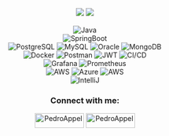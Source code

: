 <div align="center">
<picture>
  <img src="https://github-readme-stats.vercel.app/api?username=Pedro-Appel&show_icons=true&theme=dark" />
</picture>

<picture>
    <img src="https://github-readme-stats.vercel.app/api/top-langs/?username=Pedro-Appel&layout=compact&theme=dark" />
</picture>
<br>
<br>
<img alt="Java" src="https://img.shields.io/badge/Java-ED8B00?style=for-the-badge&logo=openjdk&logoColor=white">
<br>
<img alt="SpringBoot" src="https://img.shields.io/badge/Spring_Boot-F2F4F9?style=for-the-badge&logo=spring-boot">
<br>
<img alt="PostgreSQL" src="https://img.shields.io/badge/PostgreSQL-316192?style=for-the-badge&logo=postgresql&logoColor=white"> 
<img alt="MySQL" src="https://img.shields.io/badge/MySQL-005C84?style=for-the-badge&logo=mysql&logoColor=white"> 
<img alt="Oracle" src="https://img.shields.io/badge/Oracle-F80000?style=for-the-badge&logo=Oracle&logoColor=white"> 
<img alt="MongoDB" src="https://img.shields.io/badge/MongoDB-4EA94B?style=for-the-badge&logo=mongodb&logoColor=white">
<br>
<img alt="Docker" src="https://img.shields.io/badge/Docker-2CA5E0?style=for-the-badge&logo=docker&logoColor=white"> 
<img alt="Postman" src="https://img.shields.io/badge/Postman-FF6C37?style=for-the-badge&logo=Postman&logoColor=white">  
<img alt="JWT" src="https://img.shields.io/badge/JWT-000000?style=for-the-badge&logo=JSON%20web%20tokens&logoColor=white">  
<img alt="CI/CD" src="https://img.shields.io/badge/Jenkins-D24939?style=for-the-badge&logo=Jenkins&logoColor=white">
<br>
<img alt="Grafana" src="https://img.shields.io/badge/Grafana-F2F4F9?style=for-the-badge&logo=grafana&logoColor=orange&labelColor=F2F4F9">  
<img alt="Prometheus" src="https://img.shields.io/badge/Prometheus-000000?style=for-the-badge&logo=prometheus&labelColor=000000"> 	
<br>
<img alt="AWS" src="https://img.shields.io/badge/AWS-FF9900?style=for-the-badge&logo=amazonaws&logoColor=white"> 
<img alt="Azure" src="https://img.shields.io/badge/Azure-0078D7?style=for-the-badge&logo=azure-devops&logoColor=white"> 
<img alt="AWS" src="https://img.shields.io/badge/Digital_Ocean-0080FF?style=for-the-badge&logo=DigitalOcean&logoColor=white">
<br>
<img alt="IntelliJ" src="https://img.shields.io/badge/IntelliJ-000000.svg?style=for-the-badge&logo=intellij-idea&logoColor=white">
<h3>Connect with me:</h3>
<p align="center">
<a href="https://linkedin.com/in/pedro-appel" target="blank"><img align="center" src="https://img.shields.io/badge/LinkedIn-0077B5?style=for-the-badge&logo=linkedin&logoColor=white" alt="PedroAppel" height="30" width="100" /></a>
<a href="https://instagram.com/pedr_appel" target="blank"><img align="center" src="https://img.shields.io/badge/instagram-%23E4405F.svg?&style=for-the-badge&logo=instagram&logoColor=white" alt="PedroAppel" height="30" width="100" /></a>
</div>
